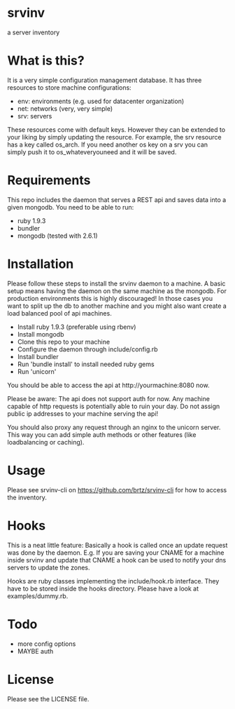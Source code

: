 srvinv
==========

a server inventory

What is this?
==========
It is a very simple configuration management database. It has three resources
to store machine configurations:

- env: environments (e.g. used for datacenter organization)
- net: networks (very, very simple)
- srv: servers

These resources come with default keys. However they can be extended to your
liking by simply updating the resource. For example, the srv resource has a
key called os_arch. If you need another os key on a srv you can simply push it
to os_whateveryouneed and it will be saved.

Requirements
==========
This repo includes the daemon that serves a REST api and saves data into a given
mongodb. You need to be able to run:

- ruby 1.9.3
- bundler
- mongodb (tested with 2.6.1)

Installation
==========
Please follow these steps to install the srvinv daemon to a machine. A basic setup
means having the daemon on the same machine as the mongodb. For production environments
this is highly discouraged! In those cases you want to split up the db to another
machine and you might also want create a load balanced pool of api machines.

- Install ruby 1.9.3 (preferable using rbenv)
- Install mongodb
- Clone this repo to your machine
- Configure the daemon through include/config.rb
- Install bundler
- Run 'bundle install' to install needed ruby gems
- Run 'unicorn'

You should be able to access the api at http://yourmachine:8080 now.

Please be aware: The api does not support auth for now. Any machine capable of
http requests is potentially able to ruin your day. Do not assign public
ip addresses to your machine serving the api!

You should also proxy any request through an nginx to the unicorn server. This
way you can add simple auth methods or other features (like loadbalancing or
caching).

Usage
==========
Please see srvinv-cli on https://github.com/brtz/srvinv-cli for how to access
the inventory.

Hooks
==========
This is a neat little feature: Basically a hook is called once an update request
was done by the daemon. E.g. If you are saving your CNAME for a machine inside
srvinv and update that CNAME a hook can be used to notify your dns servers to update
the zones.

Hooks are ruby classes implementing the include/hook.rb interface. They have to
be stored inside the hooks directory.
Please have a look at examples/dummy.rb.

Todo
==========
- more config options
- MAYBE auth

License
==========
Please see the LICENSE file.
